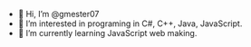 - 👋 Hi, I’m @gmester07
- 👀 I’m interested in programing in C#, C++, Java, JavaScript.
- 🌱 I’m currently learning JavaScript web making.
